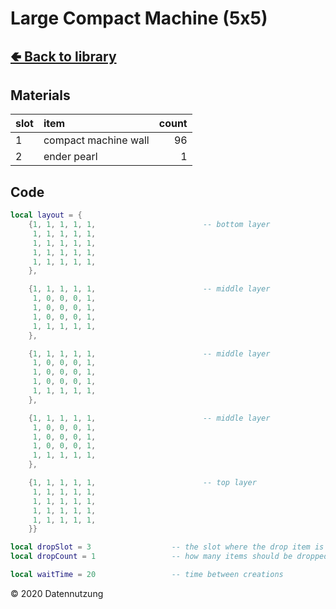 # Large Compact Machine (5x5)

## [🢀 Back to library](../library.md)

## Materials

slot| item                   | count
:---|:-----------------------|-----:
1   | compact machine wall   |    96
2   | ender pearl            |     1

## Code

```lua
local layout = {
    {1, 1, 1, 1, 1,                        -- bottom layer
     1, 1, 1, 1, 1,
     1, 1, 1, 1, 1,
     1, 1, 1, 1, 1,
     1, 1, 1, 1, 1,
    },

    {1, 1, 1, 1, 1,                        -- middle layer
     1, 0, 0, 0, 1,
     1, 0, 0, 0, 1,
     1, 0, 0, 0, 1,
     1, 1, 1, 1, 1,
    },

    {1, 1, 1, 1, 1,                        -- middle layer
     1, 0, 0, 0, 1,
     1, 0, 0, 0, 1,
     1, 0, 0, 0, 1,
     1, 1, 1, 1, 1,
    },

    {1, 1, 1, 1, 1,                        -- middle layer
     1, 0, 0, 0, 1,
     1, 0, 0, 0, 1,
     1, 0, 0, 0, 1,
     1, 1, 1, 1, 1,
    },

    {1, 1, 1, 1, 1,                        -- top layer
     1, 1, 1, 1, 1,
     1, 1, 1, 1, 1,
     1, 1, 1, 1, 1,
     1, 1, 1, 1, 1,
    }}

local dropSlot = 3                  -- the slot where the drop item is
local dropCount = 1                 -- how many items should be dropped

local waitTime = 20                 -- time between creations
```

&copy; 2020 Datennutzung
